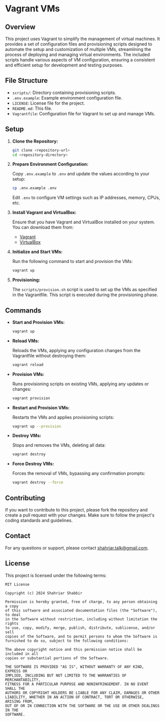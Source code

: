 # Vagrant VMs

## Overview

This project uses Vagrant to simplify the management of virtual machines. It provides a set of configuration files and provisioning scripts designed to automate the setup and customization of multiple VMs, streamlining the process of deploying and managing virtual environments. The included scripts handle various aspects of VM configuration, ensuring a consistent and efficient setup for development and testing purposes.

## File Structure

- `scripts/`: Directory containing provisioning scripts.
- `.env.example`: Example environment configuration file.
- `LICENSE`: License file for the project.
- `README.md`: This file.
- `Vagrantfile`: Configuration file for Vagrant to set up and manage VMs.

## Setup

1. **Clone the Repository:**

   ```bash
   git clone <repository-url>
   cd <repository-directory>
   ```

2. **Prepare Environment Configuration:**

   Copy `.env.example` to `.env` and update the values according to your setup:

   ```bash
   cp .env.example .env
   ```

   Edit `.env` to configure VM settings such as IP addresses, memory, CPUs, etc.


3. **Install Vagrant and VirtualBox:**

   Ensure that you have Vagrant and VirtualBox installed on your system. You can download them from:

    - [Vagrant](https://www.vagrantup.com/)
    - [VirtualBox](https://www.virtualbox.org/)


4. **Initialize and Start VMs:**

   Run the following command to start and provision the VMs:

   ```bash
   vagrant up
   ```

5. **Provisioning:**

   The `scripts/provision.sh` script is used to set up the VMs as specified in the Vagrantfile. This script is executed during the provisioning phase.

## Commands

- **Start and Provision VMs:**

  ```bash
  vagrant up
  ```

- **Reload VMs:**

  Reloads the VMs, applying any configuration changes from the Vagrantfile without destroying them:

  ```bash
  vagrant reload
  ```

- **Provision VMs:**

  Runs provisioning scripts on existing VMs, applying any updates or changes:

  ```bash
  vagrant provision
  ```

- **Restart and Provision VMs:**

  Restarts the VMs and applies provisioning scripts:

  ```bash
  vagrant up --provision
  ```

- **Destroy VMs:**

  Stops and removes the VMs, deleting all data:

  ```bash
  vagrant destroy
  ```

- **Force Destroy VMs:**

  Forces the removal of VMs, bypassing any confirmation prompts:

  ```bash
  vagrant destroy --force
  ```

## Contributing

If you want to contribute to this project, please fork the repository and create a pull request with your changes. Make sure to follow the project's coding standards and guidelines.

## Contact

For any questions or support, please contact [shahriar.talk@gmail.com](mailto:shahriar.talk@gmail.com).

## License

This project is licensed under the following terms:

```
MIT License

Copyright (c) 2024 Shahriar Shabbir

Permission is hereby granted, free of charge, to any person obtaining a copy
of this software and associated documentation files (the "Software"), to deal
in the Software without restriction, including without limitation the rights
to use, copy, modify, merge, publish, distribute, sublicense, and/or sell
copies of the Software, and to permit persons to whom the Software is
furnished to do so, subject to the following conditions:

The above copyright notice and this permission notice shall be included in all
copies or substantial portions of the Software.

THE SOFTWARE IS PROVIDED "AS IS", WITHOUT WARRANTY OF ANY KIND, EXPRESS OR
IMPLIED, INCLUDING BUT NOT LIMITED TO THE WARRANTIES OF MERCHANTABILITY,
FITNESS FOR A PARTICULAR PURPOSE AND NONINFRINGEMENT. IN NO EVENT SHALL THE
AUTHORS OR COPYRIGHT HOLDERS BE LIABLE FOR ANY CLAIM, DAMAGES OR OTHER
LIABILITY, WHETHER IN AN ACTION OF CONTRACT, TORT OR OTHERWISE, ARISING FROM,
OUT OF OR IN CONNECTION WITH THE SOFTWARE OR THE USE OR OTHER DEALINGS IN THE
SOFTWARE.
```

